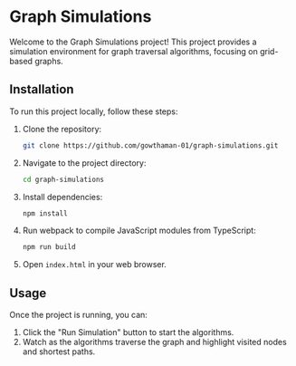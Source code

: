 # Graph Simulations

Welcome to the Graph Simulations project! This project provides a simulation environment for graph traversal algorithms, focusing on grid-based graphs.

## Installation

To run this project locally, follow these steps:

1. Clone the repository:

    ```bash
    git clone https://github.com/gowthaman-01/graph-simulations.git
    ```

2. Navigate to the project directory:

    ```bash
    cd graph-simulations
    ```

3. Install dependencies:

    ```bash
    npm install
    ```

4. Run webpack to compile JavaScript modules from TypeScript:

    ```bash
    npm run build
    ```

5. Open `index.html` in your web browser.

## Usage

Once the project is running, you can:

1. Click the "Run Simulation" button to start the algorithms.
2. Watch as the algorithms traverse the graph and highlight visited nodes and shortest paths.
